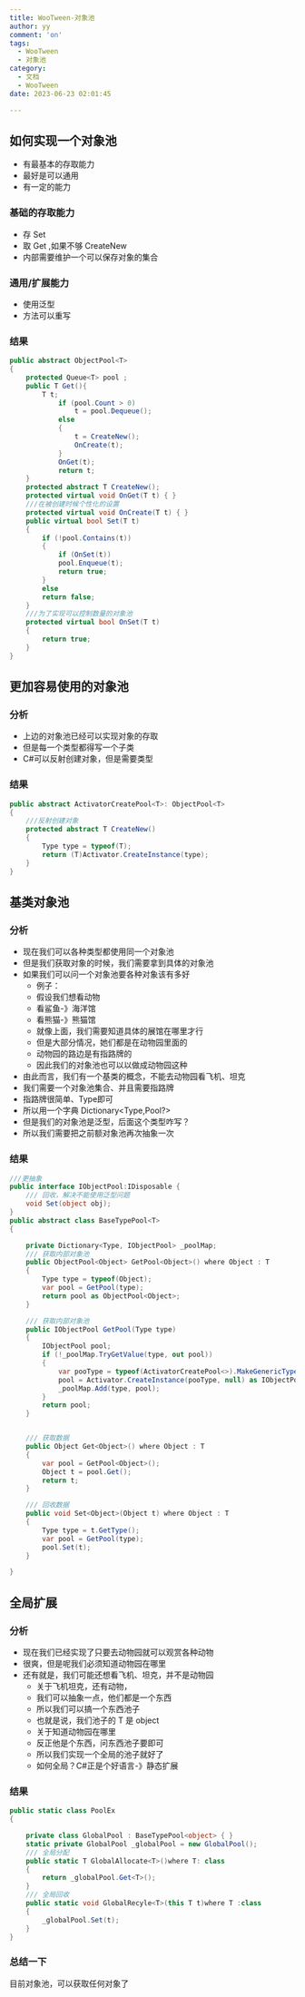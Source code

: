 ```yaml
---
title: WooTween-对象池
author: yy
comment: 'on'
tags:
  - WooTween
  - 对象池
category:
  - 文档
  - WooTween
date: 2023-06-23 02:01:45

---
```

## 如何实现一个对象池
* 有最基本的存取能力
* 最好是可以通用
* 有一定的能力
### 基础的存取能力
* 存 Set
* 取 Get ,如果不够 CreateNew
* 内部需要维护一个可以保存对象的集合
### 通用/扩展能力
* 使用泛型
* 方法可以重写
### 结果
``` csharp
public abstract ObjectPool<T>
{
    protected Queue<T> pool ;
    public T Get(){
        T t;
            if (pool.Count > 0)
                t = pool.Dequeue();
            else
            {
                t = CreateNew();
                OnCreate(t);
            }
            OnGet(t);
            return t;
    }
    protected abstract T CreateNew();
    protected virtual void OnGet(T t) { }
    ///在被创建时候个性化的设置
    protected virtual void OnCreate(T t) { }
    public virtual bool Set(T t)
    {
        if (!pool.Contains(t))
        {
            if (OnSet(t))
            pool.Enqueue(t);
            return true;
        }
        else
        return false;
    }
    ///为了实现可以控制数量的对象池
    protected virtual bool OnSet(T t)
    {
        return true;
    }
}
```
## 更加容易使用的对象池
### 分析
* 上边的对象池已经可以实现对象的存取
* 但是每一个类型都得写一个子类
* C#可以反射创建对象，但是需要类型
### 结果
``` csharp
public abstract ActivatorCreatePool<T>: ObjectPool<T>
{
    ///反射创建对象
    protected abstract T CreateNew()
    {
        Type type = typeof(T);
        return (T)Activator.CreateInstance(type);
    }
}
```
## 基类对象池
### 分析
* 现在我们可以各种类型都使用同一个对象池
* 但是我们获取对象的时候，我们需要拿到具体的对象池
* 如果我们可以问一个对象池要各种对象该有多好
    * 例子：
    * 假设我们想看动物
    * 看鲨鱼-》海洋馆
    * 看熊猫-》熊猫馆
    * 就像上面，我们需要知道具体的展馆在哪里才行
    * 但是大部分情况，她们都是在动物园里面的
    * 动物园的路边是有指路牌的
    * 因此我们的对象池也可以以做成动物园这种
* 由此而言，我们有一个基类的概念，不能去动物园看飞机、坦克
* 我们需要一个对象池集合、并且需要指路牌
* 指路牌很简单、Type即可
* 所以用一个字典 Dictionary<Type,Pool?>
* 但是我们的对象池是泛型，后面这个类型咋写？
* 所以我们需要把之前额对象池再次抽象一次
### 结果
``` csharp
///更抽象
public interface IObjectPool:IDisposable {
    /// 回收，解决不能使用泛型问题
    void Set(object obj);
}
public abstract class BaseTypePool<T>
{

    private Dictionary<Type, IObjectPool> _poolMap;
    /// 获取内部对象池
    public ObjectPool<Object> GetPool<Object>() where Object : T
    {
        Type type = typeof(Object);
        var pool = GetPool(type);
        return pool as ObjectPool<Object>;
    }

    /// 获取内部对象池
    public IObjectPool GetPool(Type type)
    {
        IObjectPool pool;
        if (!_poolMap.TryGetValue(type, out pool))
        {
            var pooType = typeof(ActivatorCreatePool<>).MakeGenericType(type);
            pool = Activator.CreateInstance(pooType, null) as IObjectPool;
            _poolMap.Add(type, pool);
        }
        return pool;
    }


    /// 获取数据
    public Object Get<Object>() where Object : T
    {
        var pool = GetPool<Object>();
        Object t = pool.Get();
        return t;
    }

    /// 回收数据
    public void Set<Object>(Object t) where Object : T
    {
        Type type = t.GetType();
        var pool = GetPool(type);
        pool.Set(t);
    }

}

```
## 全局扩展
### 分析
* 现在我们已经实现了只要去动物园就可以观赏各种动物
* 很爽，但是呢我们必须知道动物园在哪里
* 还有就是，我们可能还想看飞机、坦克，并不是动物园
  * 关于飞机坦克，还有动物，
  * 我们可以抽象一点，他们都是一个东西
  * 所以我们可以搞一个东西池子
  * 也就是说，我们池子的 T 是 object
  * 关于知道动物园在哪里
  * 反正他是个东西，问东西池子要即可
  * 所以我们实现一个全局的池子就好了
  * 如何全局？C#正是个好语言-》静态扩展

### 结果
``` csharp
public static class PoolEx
{

    private class GlobalPool : BaseTypePool<object> { }
    static private GlobalPool _globalPool = new GlobalPool();
    /// 全局分配
    public static T GlobalAllocate<T>()where T: class
    {
        return _globalPool.Get<T>();
    }
    /// 全局回收
    public static void GlobalRecyle<T>(this T t)where T :class
    {
        _globalPool.Set(t);
    }
}
```

### 总结一下
目前对象池，可以获取任何对象了 

